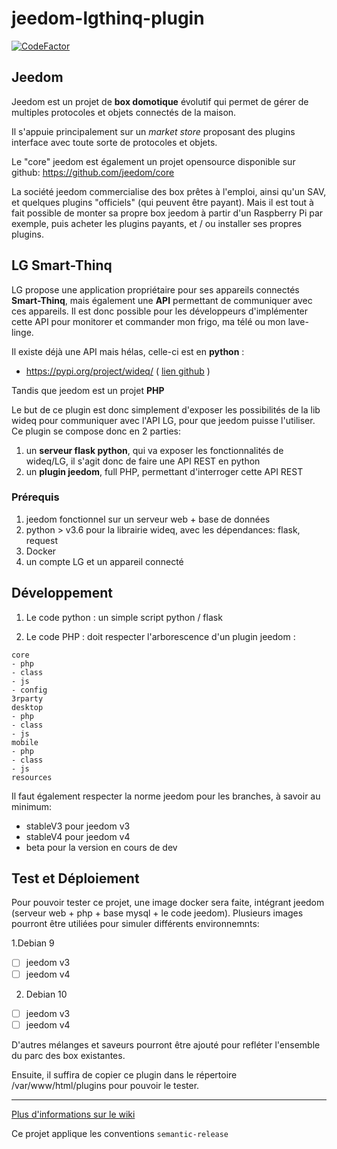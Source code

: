 # jeedom-lgthinq-plugin

[![CodeFactor](https://www.codefactor.io/repository/github/pifou25/jeedom-lgthinq-plugin/badge)](https://www.codefactor.io/repository/github/pifou25/jeedom-lgthinq-plugin)

## Jeedom

Jeedom est un projet de **box domotique** évolutif qui permet de gérer de multiples protocoles
 et objets connectés de la maison.

Il s'appuie principalement sur un *market store* proposant des plugins interface avec toute sorte de protocoles et objets.

Le "core" jeedom est également un projet opensource disponible sur github: 
https://github.com/jeedom/core

La société jeedom commercialise des box prêtes à l'emploi, ainsi qu'un SAV, et quelques plugins "officiels" 
(qui peuvent être payant). Mais il est tout à fait possible de monter sa propre box jeedom à partir 
d'un Raspberry Pi par exemple, puis acheter les plugins payants, et / ou installer ses propres plugins.

## LG Smart-Thinq

LG propose une application propriétaire pour ses appareils connectés **Smart-Thinq**, mais également une **API** permettant 
de communiquer avec ces appareils. Il est donc possible pour les développeurs d'implémenter cette API pour monitorer 
et commander mon frigo, ma télé ou mon lave-linge.

Il existe déjà une API mais hélas, celle-ci est en **python** :

* https://pypi.org/project/wideq/ ( [lien github](https://github.com/sampsyo/wideq) )

Tandis que jeedom est un projet **PHP** 

Le but de ce plugin est donc simplement d'exposer les possibilités de la lib wideq pour communiquer avec l'API LG, 
pour que jeedom puisse l'utiliser. Ce plugin se compose donc en 2 parties:

1. un **serveur flask python**, qui va exposer les fonctionnalités de wideq/LG, il s'agit donc de 
faire une API REST en python
2. un **plugin jeedom**, full PHP, permettant d'interroger cette API REST

### Prérequis

1. jeedom fonctionnel sur un serveur web + base de données
2. python > v3.6 pour la librairie wideq, avec les dépendances: flask, request
3. Docker
4. un compte LG et un appareil connecté

## Développement

1. Le code python : un simple script python / flask 

2. Le code PHP : doit respecter l'arborescence d'un plugin jeedom :
```
core
- php
- class
- js
- config
3rparty
desktop
- php
- class
- js
mobile
- php
- class
- js
resources
```

Il faut également respecter la norme jeedom pour les branches, à savoir au minimum:

* stableV3 pour jeedom v3 
* stableV4 pour jeedom v4
* beta pour la version en cours de dev
 
 
## Test et Déploiement

Pour pouvoir tester ce projet, une image docker sera faite, intégrant jeedom (serveur web + php + 
base mysql + le code jeedom). Plusieurs images pourront être utiliées pour simuler différents environnemnts:

1.Debian 9
* [ ] jeedom v3
* [ ] jeedom v4
2. Debian 10
* [ ] jeedom v3
* [ ] jeedom v4

D'autres mélanges et saveurs pourront être ajouté pour refléter l'ensemble du parc des box existantes.

Ensuite, il suffira de copier ce plugin dans le répertoire /var/www/html/plugins pour pouvoir le tester.

***

[Plus d'informations sur le wiki](https://github.com/pifou25/jeedom-lgthinq-plugin/wiki)

Ce projet applique les conventions `semantic-release`
